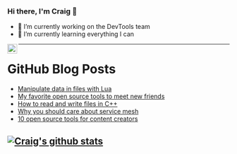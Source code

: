 ### Hi there, I'm Craig 👋

<!--
**CraigTeelFugro/CraigTeelFugro** is a ✨ _special_ ✨ repository because its `README.md` (this file) appears on your GitHub profile.

Here are some ideas to get you started:
-->

- 🔭 I’m currently working on the DevTools team
- 🌱 I’m currently learning everything I can

[<img align="left" alt="Craig Teel | LinkedIn" width="22px" src="https://cdn.jsdelivr.net/npm/simple-icons@v3/icons/linkedin.svg" />][linkedin]

---

# GitHub Blog Posts

<!-- BLOG-POST-LIST:START -->
- [Manipulate data in files with Lua](https://opensource.com/article/21/3/lua-files)
- [My favorite open source tools to meet new friends](https://opensource.com/article/21/3/open-source-streaming)
- [How to read and write files in C++](https://opensource.com/article/21/3/ccc-input-output)
- [Why you should care about service mesh](https://opensource.com/article/21/3/service-mesh)
- [10 open source tools for content creators](https://opensource.com/article/21/3/open-source-tools-web-design)
<!-- BLOG-POST-LIST:END -->

## [![Craig's github stats](https://github-readme-stats.vercel.app/api?username=craigteelfugro)](https://github.com/anuraghazra/github-readme-stats)


[linkedin]: https://linkedin.com/in/craig-teel-b8786771

